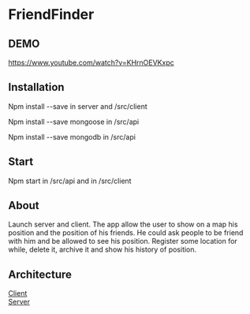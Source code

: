 # FriendFinder 
## DEMO 
https://www.youtube.com/watch?v=KHrnOEVKxpc
## Installation 
Npm install --save in server and /src/client 

Npm install --save mongoose in /src/api

Npm install --save mongodb in /src/api 

## Start 
Npm start in /src/api and in /src/client

## About
Launch server and client. The app allow the user 
to show on a map his position and the position of
his friends. He could ask people to be friend with
him and be allowed to see his position. 
Register some location for while, delete it, archive it and
show his history of position. 
## Architecture 
[Client](src/client)</br>
[Server](src/api)
